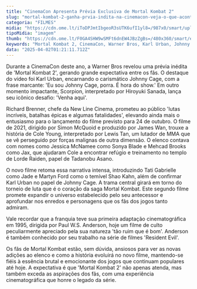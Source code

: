 ```yaml
---
title: "CinemaCon Apresenta Prévia Exclusiva de Mortal Kombat 2"
slug: "mortal-kombat-2-ganha-prvia-indita-na-cinemacon-veja-o-que-acontece"
categoria: "FILMES"
midia: "https://cdn.ome.lt/iToDPJmtIbgeoR3sUTK6ufI1yl8=/987x0/smart/uploads/conteudo/fotos/Design_sem_nome_14_y5B64kt.png"
tipoMidia: "imagem"
thumb: "https://cdn.ome.lt/F0GA4SHW9wSMFt6dnEW4JBzZgBs=/480x360/smart/extras/conteudos/omelete_THUMB_-_2025-03-17T121505.762_XPgHRpi.png"
keywords: "Mortal Kombat 2, CinemaCon, Warner Bros, Karl Urban, Johnny Cage"
data: "2025-04-02T01:21:11.712Z"
---
```


Durante a CinemaCon deste ano, a Warner Bros revelou uma prévia inédita de 'Mortal Kombat 2', gerando grande expectativa entre os fãs. O destaque do vídeo foi Karl Urban, encarnando o carismático Johnny Cage, com a frase marcante: 'Eu sou Johnny Cage, porra. É hora do show.' Em outro momento impactante, Scorpion, interpretado por Hiroyuki Sanada, lança seu icônico desafio: 'Venha aqui'.

Richard Brenner, chefe da New Line Cinema, prometeu ao público 'lutas incríveis, batalhas épicas e algumas fatalidades', elevando ainda mais o entusiasmo para o lançamento do filme previsto para 24 de outubro. O filme de 2021, dirigido por Simon McQuoid e produzido por James Wan, trouxe a história de Cole Young, interpretado por Lewis Tan, um lutador de MMA que se vê perseguido por forças malignas de outra dimensão. O elenco contava com nomes como Jessica McNamee como Sonya Blade e Mehcad Brooks como Jax, que ajudaram Cole a encontrar refúgio e treinamento no templo de Lorde Raiden, papel de Tadanobu Asano.

O novo filme retoma essa narrativa intensa, introduzindo Tati Gabrielle como Jade e Martyn Ford como o temível Shao Kahn, além de confirmar Karl Urban no papel de Johnny Cage. A trama central girará em torno do torneio de luta que é o coração da saga Mortal Kombat. Este segundo filme promete expandir o universo estabelecido pelo seu antecessor e aprofundar nos enredos e personagens que os fãs dos jogos tanto admiram.

Vale recordar que a franquia teve sua primeira adaptação cinematográfica em 1995, dirigida por Paul W.S. Anderson, hoje um filme de culto peculiarmente apreciado pela sua natureza 'tão ruim que é bom'. Anderson é também conhecido por seu trabalho na série de filmes 'Resident Evil'.

Os fãs de Mortal Kombat estão, sem dúvida, ansiosos para ver as novas adições ao elenco e como a história evoluirá no novo filme, mantendo-se fiéis à essência brutal e emocionante dos jogos que continuam populares até hoje. A expectativa é que 'Mortal Kombat 2' não apenas atenda, mas também exceda as aspirações dos fãs, com uma experiência cinematográfica que honre o legado da série.